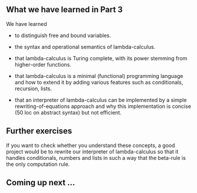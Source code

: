 
## What we have learned in Part 3

We have learned 

- to distinguish free and bound variables.

- the syntax and operational semantics of lambda-calculus.

- that lambda-calculus is Turing complete, with its power stemming from higher-order functions.

- that lambda-calculus is a minimal (functional) programming language and how to extend it by adding various features such as conditionals, recursion, lists.

- that an interpreter of lambda-calculus can be implemented by a simple rewriting-of-equations approach and why this implementation is concise (50 loc on abstract syntax) but not efficient.

## Further exercises

If you want to check whether you understand these concepts, a good project would be to rewrite our interpreter of lambda-calculus so that it handles conditionals, numbers and lists in such a way that the beta-rule is the only computation rule.

## Coming up next ...


